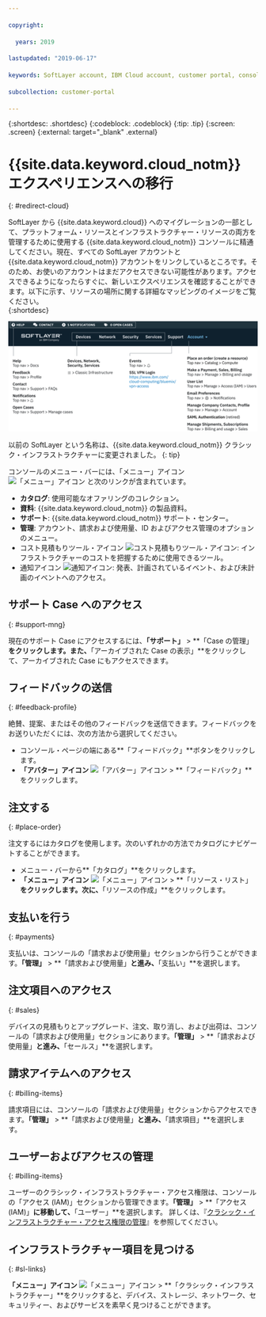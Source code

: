 ```yaml
---

copyright:

  years: 2019

lastupdated: "2019-06-17"

keywords: SoftLayer account, IBM Cloud account, customer portal, console

subcollection: customer-portal 

---
```


{:shortdesc: .shortdesc}
{:codeblock: .codeblock}
{:tip: .tip}
{:screen: .screen}
{:external: target="_blank" .external}


# {{site.data.keyword.cloud_notm}} エクスペリエンスへの移行
{: #redirect-cloud}

SoftLayer から {{site.data.keyword.cloud}} へのマイグレーションの一部として、プラットフォーム・リソースとインフラストラクチャー・リソースの両方を管理するために使用する {{site.data.keyword.cloud_notm}} コンソールに精通してください。現在、すべての SoftLayer アカウントと {{site.data.keyword.cloud_notm}} アカウントをリンクしているところです。そのため、お使いのアカウントはまだアクセスできない可能性があります。アクセスできるようになったらすぐに、新しいエクスペリエンスを確認することができます。以下に示す、リソースの場所に関する詳細なマッピングのイメージをご覧ください。  
{:shortdesc}

![SoftLayer のマッピング](images/Softlayer-mapping@2x.svg "SoftLayer のリソース")

以前の SoftLayer という名称は、{{site.data.keyword.cloud_notm}} クラシック・インフラストラクチャーに変更されました。
{: tip}

コンソールのメニュー・バーには、「メニュー」アイコン ![「メニュー」アイコン](../icons/icon_hamburger.svg) と次のリンクが含まれています。 

  * **カタログ**: 使用可能なオファリングのコレクション。 
  * **資料**: {{site.data.keyword.cloud_notm}} の製品資料。 
  * **サポート**: {{site.data.keyword.cloud_notm}} サポート・センター。 
  * **管理**: アカウント、請求および使用量、ID およびアクセス管理のオプションのメニュー。 
  * コスト見積もりツール・アイコン ![コスト見積もりツール・アイコン](../icons/Estimator.svg): インフラストラクチャーのコストを把握するために使用できるツール。
  * 通知アイコン ![通知アイコン](../icons/Notification.svg): 発表、計画されているイベント、および未計画のイベントへのアクセス。

## サポート Case へのアクセス
{: #support-mng}

現在のサポート Case にアクセスするには、**「サポート」** > **「Case の管理」**をクリックします。また、**「アーカイブされた Case の表示」**をクリックして、アーカイブされた Case にもアクセスできます。

## フィードバックの送信
{: #feedback-profile}

絶賛、提案、またはその他のフィードバックを送信できます。フィードバックをお送りいただくには、次の方法から選択してください。

  * コンソール・ページの端にある**「フィードバック」**ボタンをクリックします。 
  * **「アバター」アイコン** ![「アバター」アイコン](../icons/i-avatar-icon.svg) > **「フィードバック」**をクリックします。 

## 注文する
{: #place-order}

注文するにはカタログを使用します。次のいずれかの方法でカタログにナビゲートすることができます。

  * メニュー・バーから**「カタログ」**をクリックします。
  * **「メニュー」アイコン** ![「メニュー」アイコン](../icons/icon_hamburger.svg) > **「リソース・リスト」**をクリックします。次に、**「リソースの作成」**をクリックします。

## 支払いを行う
{: #payments}

支払いは、コンソールの「請求および使用量」セクションから行うことができます。**「管理」** > **「請求および使用量」**と進み、**「支払い」**を選択します。 

## 注文項目へのアクセス
{: #sales}

デバイスの見積もりとアップグレード、注文、取り消し、および出荷は、コンソールの「請求および使用量」セクションにあります。**「管理」** > **「請求および使用量」**と進み、**「セールス」**を選択します。 

## 請求アイテムへのアクセス
{: #billing-items}

請求項目には、コンソールの「請求および使用量」セクションからアクセスできます。**「管理」** > **「請求および使用量」**と進み、**「請求項目」**を選択します。

## ユーザーおよびアクセスの管理
{: #billing-items}

ユーザーのクラシック・インフラストラクチャー・アクセス権限は、コンソールの「アクセス (IAM)」セクションから管理できます。**「管理」** > **「アクセス (IAM)」**に移動して、**「ユーザー」**を選択します。 詳しくは、『[クラシック・インフラストラクチャー・アクセス権限の管理](/docs/iam?topic=iam-mngclassicinfra)』を参照してください。

## インフラストラクチャー項目を見つける
{: #sl-links}

**「メニュー」アイコン** ![「メニュー」アイコン](../icons/icon_hamburger.svg) > **「クラシック・インフラストラクチャー」**をクリックすると、デバイス、ストレージ、ネットワーク、セキュリティー、およびサービスを素早く見つけることができます。 

  















